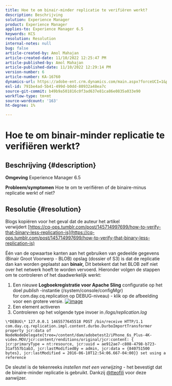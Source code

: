 ```yaml
---
title: Hoe te om binair-minder replicatie te verifiëren werkt?
description: Beschrijving
solution: Experience Manager
product: Experience Manager
applies-to: Experience Manager 6.5
keywords: KCS
resolution: Resolution
internal-notes: null
bug: false
article-created-by: Amol Mahajan
article-created-date: 11/10/2022 12:25:47 PM
article-published-by: Amol Mahajan
article-published-date: 11/10/2022 12:29:14 PM
version-number: 6
article-number: KA-16760
dynamics-url: https://adobe-ent.crm.dynamics.com/main.aspx?forceUCI=1&pagetype=entityrecord&etn=knowledgearticle&id=2ab840c8-f260-ed11-9561-6045bd006268
exl-id: 791be4ad-5b41-499d-b0dd-80932a48ea7c
source-git-commit: b49b9a501816c0f3ad637e81ca86e0835a033e90
workflow-type: tm+mt
source-wordcount: '163'
ht-degree: 1%

---
```


# Hoe te om binair-minder replicatie te verifiëren werkt?

## Beschrijving {#description}

<b>Omgeving</b>
Experience Manager 6.5


<b>Probleem/symptomen</b>
Hoe te om te verifiëren of de binaire-minus replicatie werkt of niet?


## Resolutie {#resolution}


Blogs kopiëren voor het geval dat de auteur het artikel verwijdert [https://cq-ops.tumblr.com/post/145714997699/how-to-verify-that-binary-less-replication-is](https://cq-ops.tumblr.com/post/145714997699/how-to-verify-that-binary-less-replication-is)

Één van de opwaartse kanten aan het gebruiken van gedeelde gegevens (Binair Groot Voorwerp - BLOB) opslag (dossier of S3) is dat de replicatie dan kan worden geplaatst aan <b>binair,</b> Dit betekent dat het BLOB zelf niet over het netwerk hoeft te worden vervoerd. Hieronder volgen de stappen om te controleren of het daadwerkelijk werkt:



1. Een nieuwe <b>Logboekregistratie voor Apache Sling</b> configuratie op het doel *publish* -instantie (/system/console/configMgr) for com.day.cq.replication op DEBUG-niveau) - klik op de afbeelding voor een grotere versie. [![image](https://64.media.tumblr.com/7399cc8fc96a1bb17456e9aff2af2999/tumblr_inline_p9j3kgHl8K1r414c2_500.png)](https://href.li/?http://jayan.kandathil.ca/CQ-OPS/aem62/LoggingLogger-Replication.png)
2. Een element activeren
3. Controleren op het volgende type invoer in */logs/replication.log*

```
\*DEBUG\* 127.0.0.1 1465577645518 POST /bin/receive HTTP/1.1 com.day.cq.replication.impl.content.durbo.DurboImportTransformer property jcr:data of NodeNodeDelegate{tree=/content/dam/adobetest2/iPhone_6s_Plus-4K-video.MOV/jcr:content/renditions/original/jcr:content: { jcr:primaryType = nt:resource, jcr:uuid = ae912ae7-c808-4798-b723-31af557b1ab3, jcr:lastModifiedBy = admin, jcr:data = {840751500 bytes}, jcr:lastModified = 2016-06-10T12:54:06.667-04:00}} set using a reference
```

De sleutel is de tekenreeks *instellen met een verwijzing* - het bevestigt dat de binaire-minder replicatie is gebruikt. Dankzij [@tteofili](https://twitter.com/tteofili) voor deze aanwijzer.
